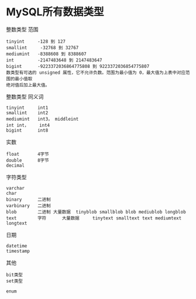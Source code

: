 MySQL所有数据类型
==================
整数类型 范围

	tinyint 	-128 到 127
	smallint	 -32768 到 32767
	mediumint 	-8388608 到 8388607
	int 		-2147483648 到 2147483647
	bigint 		-9223372036864775808 到 9223372036854775807
	数类型有可选的 unsigned 属性，它不允许负数。范围为最小值为 0，最大值为上表中对应范围的最小值取
	绝对值后加上最大值。

整数类型 同义词

	tinyint 	int1
	smallint	int2
	mediumint 	int3， middleint
	int int，	int4
	bigint		int8

实数

	float		4字节
	double		8字节
	decimal

字符类型

	varchar
	char
	binary		二进制
	varbinary	二进制
	blob		二进制	大量数据  tinyblob smallblob blob mediublob longblob 
	text		字符		大量数据	 tinytext smalltext text mediumtext longtext
日期
	
	datetime
	timestamp
其他
	
	bit类型
	set类型

	enum